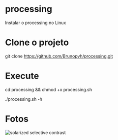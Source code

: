 # processing

Instalar o processing no Linux

# Clone o projeto

  git clone https://github.com/Brunopvh/processing.git
  
# Execute

   cd processing && chmod +x processing.sh
   
   ./processing.sh -h
   
   
   # Fotos
   
![solarized selective contrast](https://raw.github.com/Brunopvh/processing/master/imgs/processing-py.png)
